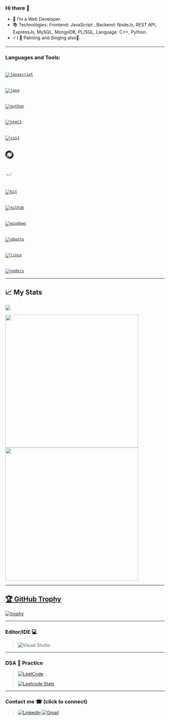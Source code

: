 ### Hi there 👋

- 🌱 I’m a Web Developer.
- 📚 Technologies: Frontend: JavaScript , Backend: NodeJs, REST API, ExpressJs, MySQL, MongoDB, PL/SQL, Language: C++, Python.
- ⚡ I 🖤 Painting and Singing also💟.
---
### Languages and Tools:

[<code>
<img alt="javascript" width="26px" src="https://img.icons8.com/color/240/000000/javascript.png" />
</code>](https://developer.mozilla.org/en-US/docs/Web/JavaScript)

[<code>
<img alt="java" width="26px" src="https://img.icons8.com/color/240/000000/java-coffee-cup-logo.png">
</code>](https://docs.oracle.com/en/java/)

[<code>
<img alt="python" width="26px" src="https://img.icons8.com/color/240/000000/python.png">
</code>](https://www.python.org/)

[<code>
<img alt="html5" width="26px" src="https://img.icons8.com/color/240/000000/html-5.png">
</code>](https://developer.mozilla.org/en-US/docs/Web/HTML)

[<code>
<img alt="css3" width="26px" src="https://img.icons8.com/color/240/000000/css3.png">
</code>](https://developer.mozilla.org/en-US/docs/Web/CSS)

[<code>
<img alt="json" width="26px" src="https://raw.githubusercontent.com/github/explore/80688e429a7d4ef2fca1e82350fe8e3517d3494d/topics/json/json.png">
</code>](https://www.json.org/json-en.html)

[<code>
<img alt="MySQL" width="26px" src="https://raw.githubusercontent.com/github/explore/80688e429a7d4ef2fca1e82350fe8e3517d3494d/topics/mysql/mysql.png">
</code>](https://dev.mysql.com/)

[<code>
<img alt="Git" width="26px" src="https://img.icons8.com/color/240/000000/git.png">
</code>](https://git-scm.com/)

[<code>
<img alt="github" width="26px" src="https://img.icons8.com/ios-glyphs/240/000000/github.png">
</code>](https://github.com/)

[<code>
<img alt="windows" width="26px" src="https://img.icons8.com/color/240/000000/windows-10.png">
</code>](https://www.microsoft.com/en-us/windows)

[<code>
<img alt="ubuntu" width="26px" src="https://img.icons8.com/color/96/000000/ubuntu--v1.png">
</code>](https://ubuntu.com/)

[<code>
<img alt="linux" width="26px" src="https://img.icons8.com/color/96/000000/linux.png">
</code>](https://www.kernel.org/)

[<code>
<img alt="nodejs" width="26px" src="https://img.icons8.com/color/96/000000/nodejs.png">
</code>](https://www.nodejs.org/)

---

## 📈 My Stats
<p float="left">
   <img align="center" width="400" src="https://github-readme-stats.vercel.app/api/top-langs/?username=dollpriyanka&layout=compact&theme=dracula&hide=css&langs_count=6" />
</p>
<p float="left">
  <a href="https://github.com/dollpriyanka">
  <img align="center" width="420" height="420" src="https://github-readme-stats.vercel.app/api?username=dollpriyanka&show_icons=true&layout=compact&count_private=true&theme=dracula" />
  <img align="center" width="420" height="420" src="https://github-readme-streak-stats.herokuapp.com/?user=dollpriyanka&theme=black-ice&hide_border=true&stroke=0000&background=060A0CD0" />  
</p>

---

## 🏆 GitHub Trophy
[![trophy](https://github-profile-trophy.vercel.app/?username=dollpriyanka&column=8)](https://github-profile-trophy.vercel.app/?username=dollpriyanka&column=8)

---
  
### Editor/IDE 💻
> ![Visual Studio](https://img.shields.io/badge/Visual%20Studio-5C2D91.svg?style=for-the-badge&logo=visual-studio&logoColor=white)

---
  
### DSA 🧠 Practice
> [![LeetCode](https://img.shields.io/badge/LeetCode-000000?style=for-the-badge&logo=LeetCode&logoColor=#d16c06)](https://leetcode.com/Priyanka-Chatterjee98_doll/ "Click to view profile")
>
> [![Leetcode Stats](https://leetcode.card.workers.dev/?username=Priyanka-Chatterjee98_doll)](https://leetcode.com/Priyanka-Chatterjee98_doll/ "Click to view profile")

---

### Contact me ☎ (click to connect)
> [![LinkedIn](https://img.shields.io/badge/linkedin-%230077B5.svg?style=for-the-badge&logo=linkedin&logoColor=white)](https://www.linkedin.com/in/priyanka-chatterjee-6a1866211/ "Click to connect")
[![Gmail](https://img.shields.io/badge/Gmail-D14836?style=for-the-badge&logo=gmail&logoColor=white)](mailto:chatterjeepriyanka988@gmail.com "Click to connect")
  

